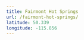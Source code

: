 ```yaml
---
title: Fairmont Hot Springs
url: /fairmont-hot-springs/
latitude: 50.339
longitude: -115.856
---
```

